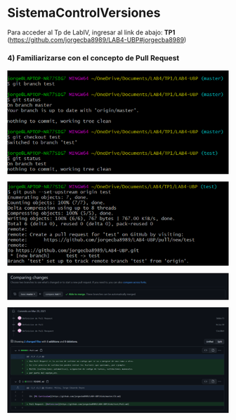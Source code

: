 # SistemaControlVersiones

Para acceder al Tp de LabIV, ingresar al link de abajo:
**TP1** (https://github.com/jorgecba8989/LAB4-UBP#jorgecba8989)


### __4) Familiarizarse con el concepto de Pull Request__
 ![](img/branch.png "Se crea un branch")
 
 ![](img/branchV2.png "Se sube los archivos a mi repositorio al branch creado")

 ![](img/branchV3.png "Hago el Pull Request en Git")

 ![](img/branchV4.png "Se visualiza las comparaciones que los archivos")
